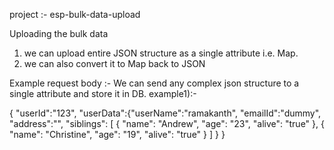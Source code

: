 project :- esp-bulk-data-upload

Uploading the bulk data
1) we can upload entire JSON structure as a single attribute i.e. Map.
2) we can also convert it to Map back to JSON 

Example request body :- We can send any complex json structure to a single attribute and store it in DB.
example1):- 

{
"userId":"123",
"userData":{"userName":"ramakanth",
"emailId":"dummy",
"address":"",
"siblings": [
        {
            "name":  "Andrew", 
            "age":   "23", 
            "alive": "true"
        },
        {
            "name":  "Christine",
            "age":   "19",
            "alive": "true"
        }
        ]
}
}


